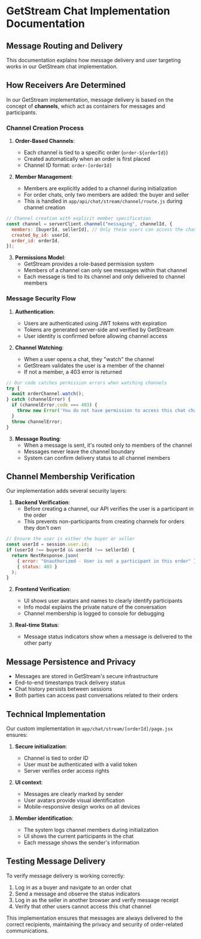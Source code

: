 # GetStream Chat Implementation Documentation

## Message Routing and Delivery

This documentation explains how message delivery and user targeting works in our GetStream chat implementation.

## How Receivers Are Determined

In our GetStream implementation, message delivery is based on the concept of **channels**, which act as containers for messages and participants.

### Channel Creation Process

1. **Order-Based Channels**: 
   - Each channel is tied to a specific order (`order-${orderId}`)
   - Created automatically when an order is first placed
   - Channel ID format: `order-[orderId]`

2. **Member Management**:
   - Members are explicitly added to a channel during initialization
   - For order chats, only two members are added: the buyer and seller
   - This is handled in `app/api/chat/stream/channel/route.js` during channel creation

```javascript
// Channel creation with explicit member specification 
const channel = serverClient.channel("messaging", channelId, {
  members: [buyerId, sellerId], // Only these users can access the channel
  created_by_id: userId,
  order_id: orderId,
});
```

3. **Permissions Model**:
   - GetStream provides a role-based permission system
   - Members of a channel can only see messages within that channel
   - Each message is tied to its channel and only delivered to channel members

### Message Security Flow

1. **Authentication**: 
   - Users are authenticated using JWT tokens with expiration
   - Tokens are generated server-side and verified by GetStream
   - User identity is confirmed before allowing channel access

2. **Channel Watching**:
   - When a user opens a chat, they "watch" the channel
   - GetStream validates the user is a member of the channel
   - If not a member, a 403 error is returned

```javascript
// Our code catches permission errors when watching channels
try {
  await orderChannel.watch();
} catch (channelError) {
  if (channelError.code === 403) {
    throw new Error('You do not have permission to access this chat channel');
  }
  throw channelError;
}
```

3. **Message Routing**:
   - When a message is sent, it's routed only to members of the channel
   - Messages never leave the channel boundary
   - System can confirm delivery status to all channel members

## Channel Membership Verification

Our implementation adds several security layers:

1. **Backend Verification**:
   - Before creating a channel, our API verifies the user is a participant in the order
   - This prevents non-participants from creating channels for orders they don't own

```javascript
// Ensure the user is either the buyer or seller
const userId = session.user.id;
if (userId !== buyerId && userId !== sellerId) {
  return NextResponse.json(
    { error: "Unauthorized - User is not a participant in this order" },
    { status: 403 }
  );
}
```

2. **Frontend Verification**:
   - UI shows user avatars and names to clearly identify participants
   - Info modal explains the private nature of the conversation
   - Channel membership is logged to console for debugging

3. **Real-time Status**:
   - Message status indicators show when a message is delivered to the other party

## Message Persistence and Privacy

- Messages are stored in GetStream's secure infrastructure
- End-to-end timestamps track delivery status
- Chat history persists between sessions
- Both parties can access past conversations related to their orders

## Technical Implementation

Our custom implementation in `app/chat/stream/[orderId]/page.jsx` ensures:

1. **Secure initialization**:
   - Channel is tied to order ID
   - User must be authenticated with a valid token
   - Server verifies order access rights

2. **UI context**:
   - Messages are clearly marked by sender
   - User avatars provide visual identification
   - Mobile-responsive design works on all devices

3. **Member identification**:
   - The system logs channel members during initialization
   - UI shows the current participants in the chat
   - Each message shows the sender's information

## Testing Message Delivery

To verify message delivery is working correctly:

1. Log in as a buyer and navigate to an order chat
2. Send a message and observe the status indicators
3. Log in as the seller in another browser and verify message receipt
4. Verify that other users cannot access this chat channel

This implementation ensures that messages are always delivered to the correct recipients, maintaining the privacy and security of order-related communications. 